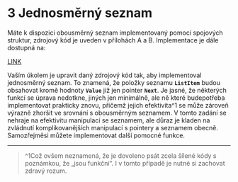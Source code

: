 # 3 Jednosměrný seznam

Máte k dispozici obousměrný seznam implementovaný pomocí spojových struktur, zdrojový kód je uveden v přílohách A a B. Implementace je dále dostupná na:

  [LINK](http://www.cs.vsb.cz/dvorsky/Download/ALGII/ProjectI/List.zip)

Vaším úkolem je upravit daný zdrojový kód tak, aby implementoval jednosměrný seznam. To znamená, že položky seznamu **`ListItem`** budou obsahovat kromě hodnoty **`Value`** již jen pointer **`Next`**. Je jasné, že některých funkcí se úprava nedotkne, jiných jen minimálně, ale ně které budepotřeba  implementovat  prakticky  znovu,  přičemž  jejich  efektivita^1  se  může  zároveň výrazně zhoršit ve srovnání s obousměrným seznamem. V tomto zadání se nehraje na efektivitu manipulací se seznamem, ale důraz je kladen na zvládnutí komplikovanějších manipulací s pointery a seznamem obecně. Samozřejměsi můžete implementovat další pomocné funkce.

---
>^1Což ovšem neznamená, že je dovoleno psát zcela šílené kódy s poznámkou, že „jsou funkční“. I v tomto případě je nutné si zachovat zdravý rozum.

